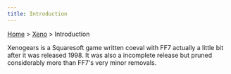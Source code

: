 ```yaml
---
title: Introduction
---
```


[Home](../index.md) > [Xeno](../Xeno.md) > Introduction

Xenogears is a Squaresoft game written coeval with FF7 actually a little bit after it was released 1998. It was also a incomplete release but pruned considerably more than FF7's very minor removals.
